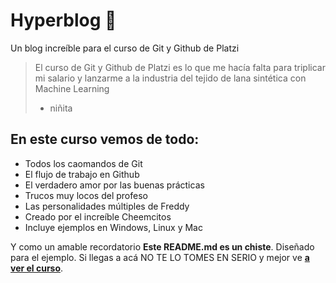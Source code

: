 # Hyperblog 💚
Un blog increíble para el curso de Git y Github de Platzi
> El curso de Git y Github de Platzi es lo que me hacía falta para triplicar mi salario y lanzarme a la industria del tejido de lana sintética con Machine Learning
> - niñita

## En este curso vemos de todo:
* Todos los caomandos de Git
* El flujo de trabajo en Github
* El verdadero amor por las buenas prácticas
* Trucos muy locos del profeso
* Las personalidades múltiples de Freddy
* Creado por el increíble Cheemcitos
* Incluye ejemplos en Windows, Linux y Mac

Y como un amable recordatorio **Este README.md es un chiste**. Diseñado para el ejemplo. Si llegas a acá NO TE LO TOMES EN SERIO y mejor ve [**a ver el curso**](https://platzi.com/cursos/git-github/ "a ver el curso").